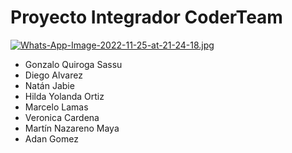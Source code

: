 # Proyecto Integrador CoderTeam


[![Whats-App-Image-2022-11-25-at-21-24-18.jpg](https://i.postimg.cc/sXbGRs8x/Whats-App-Image-2022-11-25-at-21-24-18.jpg)](https://postimg.cc/Kkr8PSmh)

- Gonzalo Quiroga Sassu
- Diego Alvarez
- Natán Jabie
- Hilda Yolanda Ortiz 
- Marcelo Lamas 
- Veronica Cardena
- Martín Nazareno Maya 
- Adan Gomez

